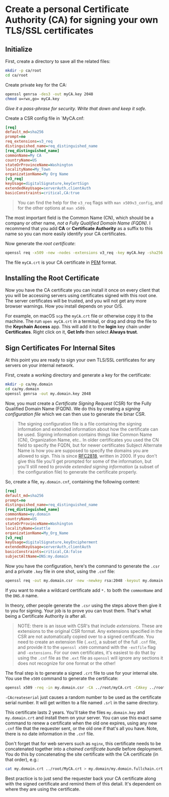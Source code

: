 # Create a personal Certificate Authority (CA) for signing your own TLS/SSL certificates

## Initialize

First, create a directory to save all the related files:

```sh
mkdir -p ca/root
cd ca/root
```

Create private key for the CA:

```sh
openssl genrsa -des3 -out myCA.key 2048
chmod u=rwx,go= myCA.key
```

*Give it a pass-phrase for security. Write that down and keep it safe.*

Create a CSR config file in `MyCA.cnf:

```ini
[req]
default_md=sha256
prompt=no
req_extensions=v3_req
distinguished_name=req_distinguished_name
[req_distinguished_name]
commonName=My CA
countryName=US
stateOrProvinceName=Washington
localityName=My_Town
organizationName=My Org Name
[v3_req]
keyUsage=digitalSignature,keyCertSign
extendedKeyUsage=serverAuth,clientAuth
basicConstraints=critical,CA:true
```

> You can find the help for the `v3_req` flags with `man x509v3_config`, and for the other options at `man x509`.

The most important field is the Common Name (CN), which should be a company or other name, *not a Fully Qualified Domain Name (FQDN)*.  I recommend that you add **CA** or **Certificate Authority** as a suffix to this name so you can more easily identify your CA certificates.

Now generate the *root certificate*:

```sh
openssl req -x509 -new -nodes -extensions v3_req -key myCA.key -sha256 -days 1825 -config MyCA.cnf -out myCA.crt
```

The file `myCA.crt` is your CA certificate in [PEM](https://en.wikipedia.org/wiki/Privacy-Enhanced_Mail) format.

## Installing the Root Certificate

Now you have the CA certificate you can install it once on every client that you will be accessing servers using certificates signed with this root one.  The server certificates will be trusted, and you will not get any more browser warnings. How you install depends on your O/S.

For example, on macOS `scp` the `myCA.crt` file or otherwise copy it to the machine. The run `open myCA.crt` in a terminal, or drag and drop the file to the **Keychain Access** app. This will add it to the **login** key chain under **Certificates**.  Right click on it, **Get Info** then select **Always trust**.

## Sign Certificates For Internal Sites

At this point you are ready to sign your own TLS/SSL certificates for any servers on your internal network.

First, create a working directory and generate a key for the certificate:

```sh
mkdir -p ca/my.domain
cd ca/my.domain
openssl genrsa -out my.domain.key 2048
```

Now, you must create a *Certificate Signing Request* (CSR) for the Fully Qualified Domain Name (FQDN). We do this by creating a *signing configuration file* which we can then use to generate the binar CSR.

> The signing configuration file is a file containing the signing information and extended information about how the certificate can be used.  Signing information contains things like Common Name (CN), Organization Name, etc.. In older certificates you used the CN field to specify the FQDN, but for newer certificates Subject Alternate Name is how you are supposed to specify the domains you are allowed to sign.  This is since [RFC2818](https://tools.ietf.org/html/rfc2818), written in 2000.  If you don't give this file you'll get prompted for some of the information, but you'll still need to provide *extended signing information* (a subset of the configuration file) to generate the certificate properly.

So, create a file, `my.domain.cnf`, containing the following content:

```ini
[req]
default_md=sha256
prompt=no
distinguished_name=req_distinguished_name
[req_distinguished_name]
commonName=my.domain
countryName=US
stateOrProvinceName=Washington
localityName=Seattle
organizationName=My_Org_Name
[v3_req]
keyUsage=digitalSignature,keyEncipherment
extendedKeyUsage=serverAuth,clientAuth
basicConstraints=critical,CA:false
subjectAltName=DNS:my.domain
```

Now you have the configuration, here's the command to generate the `.csr` and a private `.key` file in one shot, using the `.cnf` file:

```sh
openssl req -out my.domain.csr -new -newkey rsa:2048 -keyout my.domain.key -nodes -config my.domain.cnf -extensions v3_req
```

If you want to make a wildcard certificate add `*.` to both the `commonName` and the `DNS.0` name.

In theory, other people generate the `.csr` using the steps above then give it to you for signing. Your job is to prove you can trust them.  That's what being a Certificate Authority *is* after all.

> NOTE: there is an issue with CSR's that include *extensions*. These are extensions to the original CSR format. Any extensions specified in the CSR are not automatically copied over to a signed certificate. You need to create an extension file (`.ext`), a subset of the full `.cnf` file, and provide it to the `openssl x509` command with the `-extfile` flag and `-extensions`. For our own certificates, it's easiest to do that by using the `.cnf` file as the `.ext` file as `openssl` will ignore any sections it does not recognize for one format or the other!

The final step is to generate a signed `.crt` file to use for your internal site. You use the `x509` command to generate the certificate:

```sh
openssl x509 -req -in my.domain.csr -CA ../root/myCA.crt -CAkey ../root/myCA.key -CAcreateserial -out my.domain.crt -days 730 -sha256 -extfile my.domain.cnf -extensions v3_req
```

`-CAcreateserial` just causes a random number to be used as the certificate serial number. It will get written to a file named `.srl` in the same directory.

This certificate lasts 2 years. You'll take the files `my.domain.key` and `my.domain.crt` and install them on your server. You can use this exact same command to renew a certificate when the old one expires, using any new `.cnf` file that the requester sent, or the old one if that's all you have.  Note, there is no date information in the `.cnf` file.

Don't forget that for web servers such as `nginx`, this certificate needs to be concatenated together into a *chained certificate bundle* before deployment. You do this by concatenating the site certificate with the CA certificate (in that order), e.g.:

```sh
cat my.domain.crt ../root/MyCA.crt > my.domain/my.domain.fullchain.crt
```

Best practice is to just send the requester back your CA certificate along with the signed certificate and remind them of this detail.  It's dependent on where they are using the certificate.
